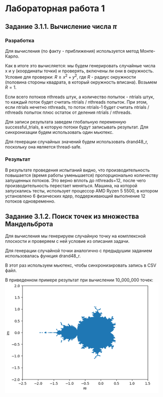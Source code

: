 # Лабораторная работа 1

## Задание 3.1.1. Вычисление числа $\pi$

### Разработка

Для вычисления (по факту - приближения) используется метод Монте-Карло.

Как в итоге это вычисляется: мы будем генерировать случайные числа x и y (координаты точки) и проверять, включены ли они в окружность. Условие для проверки: $R\ge x^2+y^2$, где $R$ - радиус окружности (половина стороны квадрата, в который окружность вписана). Возьмем $R=1$.

Если всего потоков nthreads штук, а количество попыток - ntrials штук, то каждый поток будет считать ntrials / nthreads попыток. При этом, если ntrials нечетно nthreads, то поток ntrials-1 будет считать ntrials / nthreads попыток плюс остаток от деления ntrials / nthreads.

Для записи результата заведем глобальную переменную successful_trials, в которую потоки будут записывать результат. Для синхронизации будем использовать один мьютекс.

Для генерации случайных значений будем использовать drand48_r, поскольку она является thread-safe.

### Результат

В результате проведения испытаний видно, что производительность повышается (время работы уменьшается) пропорционально количеству запущенных потоков. Это верно вплоть до nthreads=12, после чего производительность перестает меняться. Машина, на которой запускались тесты, использует процессор AMD Ryzen 5 5500, в котором установлено 6 физических ядер, поддерживающий выполнение 12 потоков одновременно.

## Задание 3.1.2. Поиск точек из множества Мандельброта

Для вычисления мы генерируем случайную точку на комплексной плоскости и проверяем с ней условие из описания задачи.

Для генерации случайной точки аналогично с предыдушим заданием использовалась функция drand48_r.

В этот раз используем мьютекс, чтобы синхронизировать запись в CSV файл.

В приведенном примере результат при вычислении 10_000_000 точек:
![mandelbrot-plot](docs/mandelbrot_plot.png "Множество Мандельброта из")